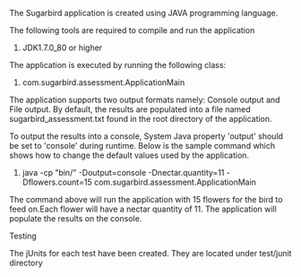 The Sugarbird application is created using JAVA programming language.

The following tools are required to compile and run the application

1. JDK1.7.0_80 or higher

The application is executed by running the following class:

1. com.sugarbird.assessment.ApplicationMain


The application supports two output formats namely: Console output and File output. By default, the results are populated into a file named sugarbird_assessment.txt found in the root directory of the application. 

To output the results into a console, System Java property 'output' should be set to 'console' during runtime. Below is the sample command which shows how to change the default values used by the application.

1. java -cp "bin/" -Doutput=console -Dnectar.quantity=11 -Dflowers.count=15 com.sugarbird.assessment.ApplicationMain

The command above will run the application with 15 flowers for the bird to feed on.Each flower will have a nectar quantity of 11. The application will populate the results on the console.


Testing

The jUnits for each test have been created. They are located under test/junit directory




